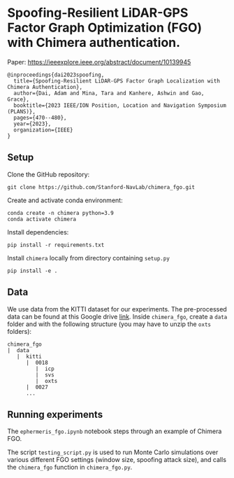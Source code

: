 # Spoofing-Resilient LiDAR-GPS Factor Graph Optimization (FGO) with Chimera authentication.

Paper: https://ieeexplore.ieee.org/abstract/document/10139945
```
@inproceedings{dai2023spoofing,
  title={Spoofing-Resilient LiDAR-GPS Factor Graph Localization with Chimera Authentication},
  author={Dai, Adam and Mina, Tara and Kanhere, Ashwin and Gao, Grace},
  booktitle={2023 IEEE/ION Position, Location and Navigation Symposium (PLANS)},
  pages={470--480},
  year={2023},
  organization={IEEE}
}
```

## Setup

Clone the GitHub repository:

    git clone https://github.com/Stanford-NavLab/chimera_fgo.git

Create and activate conda environment:

    conda create -n chimera python=3.9
    conda activate chimera
    
Install dependencies:

    pip install -r requirements.txt
   
Install `chimera` locally from directory containing `setup.py`
   
    pip install -e .

## Data
We use data from the KITTI dataset for our experiments. The pre-processed data can be found at this Google drive [link](https://drive.google.com/drive/folders/17K4qRPXs8pU1r1awYJjoh5m6WK9RJrGX?usp=sharing). 
Inside `chimera_fgo`, create a `data` folder and with the following structure (you may have to unzip the `oxts` folders):
```
chimera_fgo
|  data
   |  kitti
      |  0018
         |  icp
         |  svs
         |  oxts      
      |  0027
      ...
```

## Running experiments
The `ephermeris_fgo.ipynb` notebook steps through an example of Chimera FGO.

The script `testing_script.py` is used to run Monte Carlo simulations over various different FGO settings (window size, spoofing attack size), and calls the `chimera_fgo` function in `chimera_fgo.py`.
